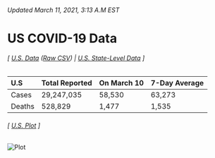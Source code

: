 ###### Updated March 11, 2021, 3:13 A.M EST
# US COVID-19 Data 
###### [ [U.S. Data](us.csv) ([Raw CSV](https://raw.githubusercontent.com/drebrb/covid-19-data/master/us.csv)) | [U.S. State-Level Data](states) ]
| U.S    | Total Reported   | On March 10   | 7-Day Average   |
|:-------|:-----------------|:--------------|:----------------|
| Cases  | 29,247,035       | 58,530        | 63,273          |
| Deaths | 528,829          | 1,477         | 1,535           |
###### [ [U.S. Plot](us.png) ]
![Plot](https://github.com/drebrb/covid-19-data/blob/master/us.png)